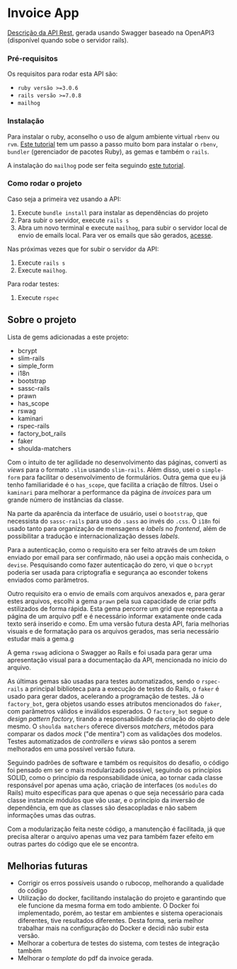 # Invoice App
[Descrição da API Rest](http://localhost:3000/api-docs), gerada usando Swagger baseado na OpenAPI3 (disponível quando sobe o servidor rails).

### Pré-requisitos

Os requisitos para rodar esta API são:

- `ruby versão >=3.0.6`
- `rails versão >=7.0.8`
- `mailhog`

### Instalação

Para instalar o ruby, aconselho o uso de algum ambiente virtual `rbenv` ou `rvm`. [Este tutorial](https://www.digitalocean.com/community/tutorials/how-to-install-ruby-on-rails-with-rbenv-on-ubuntu-20-04) tem um passo a passo muito bom para instalar o `rbenv`, `bundler` (gerenciador de pacotes Ruby), as gemas e também o `rails`.

A instalação do `mailhog` pode ser feita seguindo [este tutorial](https://www.lullabot.com/articles/installing-mailhog-for-ubuntu).

### Como rodar o projeto

Caso seja a primeira vez usando a API:
1. Execute `bundle install` para instalar as dependências do projeto
2. Para subir o servidor, execute `rails s`
3. Abra um novo terminal e execute `mailhog`, para subir o servidor local de envio de emails local. Para ver os emails que são gerados, [acesse](https:localhost:8025).

Nas próximas vezes que for subir o servidor da API:
1. Execute `rails s`
2. Execute `mailhog`.
 
Para rodar testes:
1. Execute `rspec`

## Sobre o projeto

Lista de gems adicionadas a este projeto:
- bcrypt
- slim-rails
- simple_form
- i18n
- bootstrap
- sassc-rails
- prawn
- has_scope
- rswag
- kaminari
- rspec-rails
- factory_bot_rails
- faker
- shoulda-matchers

Com o intuito de ter agilidade no desenvolvimento das páginas, converti as *views* para o formato `.slim` usando `slim-rails`. Além disso, usei o `simple-form` para facilitar o desenvolvimento de formulários. Outra gema que eu já tenho familiaridade é o `has_scope`, que facilita a criação de filtros. Usei o `kaminari` para melhorar a performance da página de *invoices* para um grande número de instâncias da classe.

Na parte da aparência da interface de usuário, usei  o `bootstrap`, que necessista do `sassc-rails` para uso do `.sass` ao invés do `.css`. O `i18n` foi usado tanto para organização de mensagens e *labels* no *frontend*, além de possibilitar a tradução e internacionalização desses *labels*.

Para a autenticação, como o requisito era ser feito através de um *token* enviado por email para ser confirmado, não usei a opção mais conhecida, o `devise`. Pesquisando como fazer autenticação do zero, vi que o `bcrypt` poderia ser usada para criptografia e segurança ao esconder tokens enviados como parâmetros.

Outro requisito era o envio de emails com arquivos anexados e, para gerar estes arquivos, escolhi a gema `prawn` pela sua capacidade de criar pdfs estilizados de forma rápida. Esta gema percorre um grid que representa a página de um arquivo pdf e é necessário informar exatamente onde cada texto será inserido e como. Em uma versão futura desta API, faria melhorias visuais e de formatação para os arquivos gerados, mas seria necessário estudar mais a gema.g

A gema `rswag` adiciona o Swagger ao Rails e foi usada para gerar uma apresentação visual para a documentação da API, mencionada no início do arquivo.

As últimas gemas são usadas para testes automatizados, sendo o `rspec-rails` a principal biblioteca para a execução de testes do Rails, o `faker` é usado para gerar dados, acelerando a programação de testes. Já o `factory_bot`, gera objetos usando esses atributos mencionados do `faker`, com parâmetros válidos e inválidos esperados. O `factory_bot` segue o *design pattern* *factory*, tirando a responsabilidade da criação do objeto dele mesmo. O `shoulda matchers` oferece diversos *matchers*, métodos para comparar os dados *mock* ("de mentira") com as validações dos modelos. Testes automatizados de *controllers* e *views* são pontos a serem melhorados em uma possível versão futura.

Seguindo padrões de software e também os requisitos do desafio, o código foi pensado em ser o mais modularizado possível, seguindo os princípios SOLID, como o princípio da responsabilidade única, ao tornar cada classe responsável por apenas uma ação, criação de interfaces (os `modules` do Rails) muito específicas para que apenas o que seja necessário para cada classe instancie módulos que vão usar, e o princípio da inversão de dependência, em que as classes são desacopladas e não sabem informações umas das outras.

Com a modularização feita neste código, a manutenção é facilitada, já que precisa alterar o arquivo apenas uma vez para também fazer efeito em outras partes do código que ele se encontra.

## Melhorias futuras
- Corrigir os erros possíveis usando o rubocop, melhorando a qualidade do código
- Utilização do docker, facilitando instalação do projeto e garantindo que ele funcione da mesma forma em todo ambiente. O Docker foi implementado, porém, ao testar em ambientes e sistema operacionais diferentes, tive resultados diferentes. Desta forma, seria melhor trabalhar mais na configuração do Docker e decidi não subir esta versão.
- Melhorar a cobertura de testes do sistema, com testes de integração também
- Melhorar o *template* do pdf da invoice gerada.